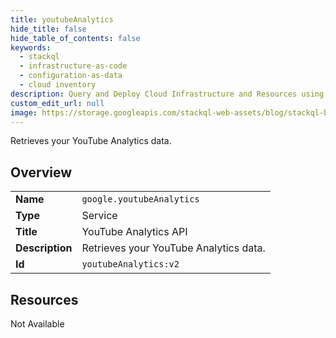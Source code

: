 ```yaml
---
title: youtubeAnalytics
hide_title: false
hide_table_of_contents: false
keywords:
  - stackql
  - infrastructure-as-code
  - configuration-as-data
  - cloud inventory
description: Query and Deploy Cloud Infrastructure and Resources using SQL
custom_edit_url: null
image: https://storage.googleapis.com/stackql-web-assets/blog/stackql-blog-post-featured-image.png
---
```

Retrieves your YouTube Analytics data.  
    

## Overview
<table><tbody>
<tr><td><b>Name</b></td><td><code>google.youtubeAnalytics</code></td></tr>
<tr><td><b>Type</b></td><td>Service</td></tr>
<tr><td><b>Title</b></td><td>YouTube Analytics API</td></tr>
<tr><td><b>Description</b></td><td>Retrieves your YouTube Analytics data.</td></tr>
<tr><td><b>Id</b></td><td><code>youtubeAnalytics:v2</code></td></tr>
</tbody></table>

## Resources
<div class="row"><div class="providerDocColumn">Not Available</div></div>